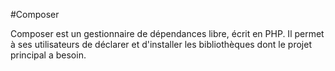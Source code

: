 #Composer 

Composer est un gestionnaire de dépendances libre, écrit en PHP. Il permet à ses utilisateurs de déclarer et d'installer les bibliothèques dont le projet principal a besoin.
